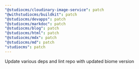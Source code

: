 ```yaml
---
"@studiocms/cloudinary-image-service": patch
"@withstudiocms/buildkit": patch
"@studiocms/devapps": patch
"@studiocms/markdoc": patch
"@studiocms/blog": patch
"@studiocms/html": patch
"@studiocms/mdx": patch
"@studiocms/md": patch
"studiocms": patch
---
```


Update various deps and lint repo with updated biome version
